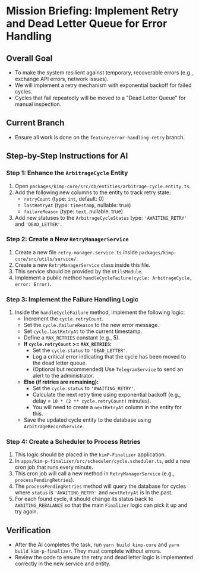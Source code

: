 # Mission Briefing: Implement Retry and Dead Letter Queue for Error Handling

## Overall Goal

- To make the system resilient against temporary, recoverable errors (e.g., exchange API errors, network issues).
- We will implement a retry mechanism with exponential backoff for failed cycles.
- Cycles that fail repeatedly will be moved to a "Dead Letter Queue" for manual inspection.

## Current Branch

- Ensure all work is done on the `feature/error-handling-retry` branch.

## Step-by-Step Instructions for AI

### Step 1: Enhance the `ArbitrageCycle` Entity

1.  Open `packages/kimp-core/src/db/entities/arbitrage-cycle.entity.ts`.
2.  Add the following new columns to the entity to track retry state:
    - `retryCount` (type: `int`, default: 0)
    - `lastRetryAt` (type: `timestamp`, nullable: true)
    - `failureReason` (type: `text`, nullable: true)
3.  Add new statuses to the `ArbitrageCycleStatus` type: `'AWAITING_RETRY'` and `'DEAD_LETTER'`.

### Step 2: Create a New `RetryManagerService`

1.  Create a new file `retry-manager.service.ts` inside `packages/kimp-core/src/utils/service/`.
2.  Create a new `RetryManagerService` class inside this file.
3.  This service should be provided by the `UtilsModule`.
4.  Implement a public method `handleCycleFailure(cycle: ArbitrageCycle, error: Error)`.

### Step 3: Implement the Failure Handling Logic

1.  Inside the `handleCycleFailure` method, implement the following logic:
    - Increment the `cycle.retryCount`.
    - Set the `cycle.failureReason` to the new error message.
    - Set `cycle.lastRetryAt` to the current timestamp.
    - Define a `MAX_RETRIES` constant (e.g., 5).
    - **If `cycle.retryCount` >= `MAX_RETRIES`:**
      - Set the `cycle.status` to `'DEAD_LETTER'`.
      - Log a critical error indicating that the cycle has been moved to the dead letter queue.
      - (Optional but recommended) Use `TelegramService` to send an alert to the administrator.
    - **Else (if retries are remaining):**
      - Set the `cycle.status` to `'AWAITING_RETRY'`.
      - Calculate the next retry time using exponential backoff (e.g., delay = `10 * (2 ** cycle.retryCount)` minutes).
      - You will need to create a `nextRetryAt` column in the entity for this.
    - Save the updated cycle entity to the database using `ArbitrageRecordService`.

### Step 4: Create a Scheduler to Process Retries

1.  This logic should be placed in the `kimP-Finalizer` application.
2.  In `apps/kim-p-finalizer/src/scheduler/cycle.scheduler.ts`, add a new cron job that runs every minute.
3.  This cron job will call a new method in `RetryManagerService` (e.g., `processPendingRetries`).
4.  The `processPendingRetries` method will query the database for cycles where `status` is `'AWAITING_RETRY'` and `nextRetryAt` is in the past.
5.  For each found cycle, it should change its status back to `AWAITING_REBALANCE` so that the main `Finalizer` logic can pick it up and try again.

## Verification

- After the AI completes the task, run `yarn build kimp-core` and `yarn build kim-p-finalizer`. They must complete without errors.
- Review the code to ensure the retry and dead letter logic is implemented correctly in the new service and entity.
